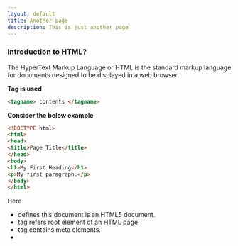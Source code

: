 ```yaml
---
layout: default
title: Another page
description: This is just another page
---
```


### Introduction to HTML?
The HyperText Markup Language or HTML is the standard markup language for documents designed to be displayed in a web browser.

**Tag is used**
```html
<tagname> contents </tagname>
```
**Consider the below example**

```html
<!DOCTYPE html>
<html>
<head>
<title>Page Title</title>
</head>
<body>
<h1>My First Heading</h1>
<p>My first paragraph.</p>
</body>
</html>
```
Here
 * <!DOCTYPE html> defines this document is an HTML5 document.
 * <html> tag refers root element of an HTML page.
 * <head> tag contains meta elements.
 * <title> tag is used to specified page title (seen in the browser title bar).
 * <body> tag contains the visible contents of the website such as heading, paragraph, images, hyperlinks.
 * <h1> is the heading tag. Similarly <h2>, <h3>, <h4>, <h5> and <h6>.
 <p> is a paragraph tag.
